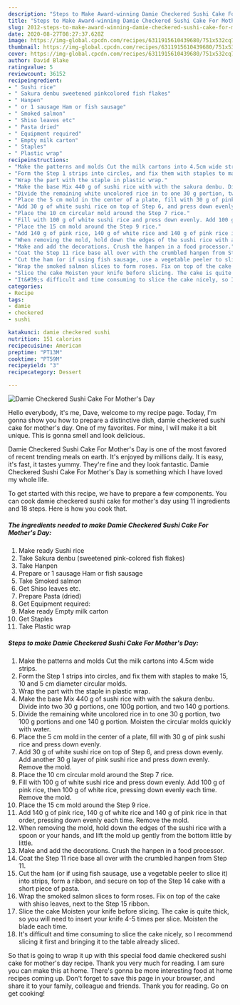 ```yaml
---
description: "Steps to Make Award-winning Damie Checkered Sushi Cake For Mother&amp;#39;s Day"
title: "Steps to Make Award-winning Damie Checkered Sushi Cake For Mother&amp;#39;s Day"
slug: 2012-steps-to-make-award-winning-damie-checkered-sushi-cake-for-mother-and-39-s-day
date: 2020-08-27T08:27:37.628Z
image: https://img-global.cpcdn.com/recipes/6311915610439680/751x532cq70/damie-checkered-sushi-cake-for-mothers-day-recipe-main-photo.jpg
thumbnail: https://img-global.cpcdn.com/recipes/6311915610439680/751x532cq70/damie-checkered-sushi-cake-for-mothers-day-recipe-main-photo.jpg
cover: https://img-global.cpcdn.com/recipes/6311915610439680/751x532cq70/damie-checkered-sushi-cake-for-mothers-day-recipe-main-photo.jpg
author: David Blake
ratingvalue: 5
reviewcount: 36152
recipeingredient:
- " Sushi rice"
- " Sakura denbu sweetened pinkcolored fish flakes"
- " Hanpen"
- " or 1 sausage Ham or fish sausage"
- " Smoked salmon"
- " Shiso leaves etc"
- " Pasta dried"
- " Equipment required"
- " Empty milk carton"
- " Staples"
- " Plastic wrap"
recipeinstructions:
- "Make the patterns and molds Cut the milk cartons into 4.5cm wide strips."
- "Form the Step 1 strips into circles, and fix them with staples to make 15, 10 and 5 cm diameter circular molds."
- "Wrap the part with the staple in plastic wrap."
- "Make the base Mix 440 g of sushi rice with with the sakura denbu. Divide into two 30 g portions, one 100g  portion, and two 140 g portions."
- "Divide the remaining white uncolored rice in to one 30 g portion, two 100 g portions and one 140 g portion. Moisten the circular molds quickly with water."
- "Place the 5 cm mold in the center of a plate, fill with 30 g of pink sushi rice and press down evenly."
- "Add 30 g of white sushi rice on top of Step 6, and press down evenly. Add another 30 g layer of pink sushi rice and press down evenly. Remove the mold."
- "Place the 10 cm circular mold around the Step 7 rice."
- "Fill with 100 g of white sushi rice and press down evenly. Add 100 g of pink rice, then 100 g of white rice, pressing down evenly each time. Remove the mold."
- "Place the 15 cm mold around the Step 9 rice."
- "Add 140 g of pink rice, 140 g of white rice and 140 g of pink rice in that order, pressing down evenly each time. Remove the mold."
- "When removing the mold, hold down the edges of the sushi rice with a spoon or your hands, and lift the mold up gently from the bottom little by little."
- "Make and add the decorations. Crush the hanpen in a food processor."
- "Coat the Step 11 rice base all over with the crumbled hanpen from Step 11."
- "Cut the ham (or if using fish sausage, use a vegetable peeler to slice it) into strips, form a ribbon, and secure on top of the Step 14 cake with a short piece of pasta."
- "Wrap the smoked salmon slices to form roses. Fix on top of the cake with shiso leaves, next to the Step 15 ribbon."
- "Slice the cake Moisten your knife before slicing. The cake is quite thick, so you will need to insert your knife 4-5 times per slice. Moisten the blade each time."
- "It&#39;s difficult and time consuming to slice the cake nicely, so I recommend slicing it first and bringing it to the table already sliced."
categories:
- Recipe
tags:
- damie
- checkered
- sushi

katakunci: damie checkered sushi 
nutrition: 151 calories
recipecuisine: American
preptime: "PT13M"
cooktime: "PT59M"
recipeyield: "3"
recipecategory: Dessert

---
```



![Damie Checkered Sushi Cake For Mother&#39;s Day](https://img-global.cpcdn.com/recipes/6311915610439680/751x532cq70/damie-checkered-sushi-cake-for-mothers-day-recipe-main-photo.jpg)

Hello everybody, it's me, Dave, welcome to my recipe page. Today, I'm gonna show you how to prepare a distinctive dish, damie checkered sushi cake for mother&#39;s day. One of my favorites. For mine, I will make it a bit unique. This is gonna smell and look delicious.

Damie Checkered Sushi Cake For Mother&#39;s Day is one of the most favored of recent trending meals on earth. It's enjoyed by millions daily. It is easy, it's fast, it tastes yummy. They're fine and they look fantastic. Damie Checkered Sushi Cake For Mother&#39;s Day is something which I have loved my whole life.




To get started with this recipe, we have to prepare a few components. You can cook damie checkered sushi cake for mother&#39;s day using 11 ingredients and 18 steps. Here is how you cook that.

<!--inarticleads1-->

##### The ingredients needed to make Damie Checkered Sushi Cake For Mother&#39;s Day:

1. Make ready  Sushi rice
1. Take  Sakura denbu (sweetened pink-colored fish flakes)
1. Take  Hanpen
1. Prepare  or 1 sausage Ham or fish sausage
1. Take  Smoked salmon
1. Get  Shiso leaves etc.
1. Prepare  Pasta (dried)
1. Get  Equipment required:
1. Make ready  Empty milk carton
1. Get  Staples
1. Take  Plastic wrap




<!--inarticleads2-->

##### Steps to make Damie Checkered Sushi Cake For Mother&#39;s Day:

1. Make the patterns and molds Cut the milk cartons into 4.5cm wide strips.
1. Form the Step 1 strips into circles, and fix them with staples to make 15, 10 and 5 cm diameter circular molds.
1. Wrap the part with the staple in plastic wrap.
1. Make the base Mix 440 g of sushi rice with with the sakura denbu. Divide into two 30 g portions, one 100g  portion, and two 140 g portions.
1. Divide the remaining white uncolored rice in to one 30 g portion, two 100 g portions and one 140 g portion. Moisten the circular molds quickly with water.
1. Place the 5 cm mold in the center of a plate, fill with 30 g of pink sushi rice and press down evenly.
1. Add 30 g of white sushi rice on top of Step 6, and press down evenly. Add another 30 g layer of pink sushi rice and press down evenly. Remove the mold.
1. Place the 10 cm circular mold around the Step 7 rice.
1. Fill with 100 g of white sushi rice and press down evenly. Add 100 g of pink rice, then 100 g of white rice, pressing down evenly each time. Remove the mold.
1. Place the 15 cm mold around the Step 9 rice.
1. Add 140 g of pink rice, 140 g of white rice and 140 g of pink rice in that order, pressing down evenly each time. Remove the mold.
1. When removing the mold, hold down the edges of the sushi rice with a spoon or your hands, and lift the mold up gently from the bottom little by little.
1. Make and add the decorations. Crush the hanpen in a food processor.
1. Coat the Step 11 rice base all over with the crumbled hanpen from Step 11.
1. Cut the ham (or if using fish sausage, use a vegetable peeler to slice it) into strips, form a ribbon, and secure on top of the Step 14 cake with a short piece of pasta.
1. Wrap the smoked salmon slices to form roses. Fix on top of the cake with shiso leaves, next to the Step 15 ribbon.
1. Slice the cake Moisten your knife before slicing. The cake is quite thick, so you will need to insert your knife 4-5 times per slice. Moisten the blade each time.
1. It&#39;s difficult and time consuming to slice the cake nicely, so I recommend slicing it first and bringing it to the table already sliced.




So that is going to wrap it up with this special food damie checkered sushi cake for mother&#39;s day recipe. Thank you very much for reading. I am sure you can make this at home. There's gonna be more interesting food at home recipes coming up. Don't forget to save this page in your browser, and share it to your family, colleague and friends. Thank you for reading. Go on get cooking!
